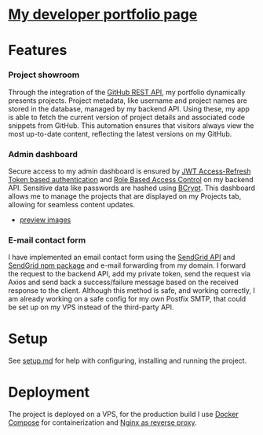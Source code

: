 # [My developer portfolio page](https://dnadas.com)

# Features

### Project showroom 
Through the integration of the [GitHub REST API](https://docs.github.com/en/rest?apiVersion=2022-11-28), my portfolio dynamically presents projects. Project metadata, like username and project names are stored in the database, managed by my backend API.
Using these, my app is able to fetch the current version of project details and associated code snippets from GitHub.
This automation ensures that visitors always view the most up-to-date content, reflecting the latest versions on my GitHub.

### Admin dashboard
Secure access to my admin dashboard is ensured by [JWT Access-Refresh Token based authentication](https://auth0.com/blog/refresh-tokens-what-are-they-and-when-to-use-them/) and [Role Based Access Control](https://auth0.com/docs/manage-users/access-control/rbac) on my backend API. Sensitive data like passwords are hashed using [BCrypt](https://www.npmjs.com/package/bcrypt).
This dashboard allows me to manage the projects that are displayed on my Projects tab, allowing for seamless content updates.
- [preview images](https://github.com/DNadas98/project_showroom/tree/main/img)

### E-mail contact form
I have implemented an email contact form using the [SendGrid API](https://sendgrid.com/) and [SendGrid npm package](https://www.npmjs.com/package/@sendgrid/mail) and e-mail forwarding from my domain. I forward the request to the backend API, add my private token, send the request via Axios and send back a success/failure message based on the received response to the client. Although this method is safe, and working correctly, I am already working on a safe config for my own Postfix SMTP, that could be set up on my VPS instead of the third-party API.

# Setup
See [setup.md](https://github.com/DNadas98/project_showroom/blob/main/setup.md) for help with configuring, installing and running the project.


# Deployment
The project is deployed on a VPS, for the production build I use [Docker Compose](https://docs.docker.com/compose/) for containerization and [Nginx as reverse proxy](https://docs.nginx.com/nginx/admin-guide/web-server/reverse-proxy/).

